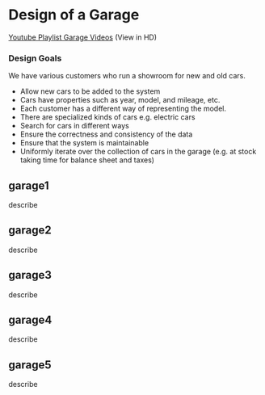 # Design of a Garage

[Youtube Playlist Garage Videos](https://www.youtube.com/playlist?list=PL5dxAmCmjv_5YwR86D1JGRDvintJYDXFM) (View in HD)

### Design Goals

We have various customers who run a showroom for new and old cars. 

* Allow new cars to be added to the system
* Cars have properties such as year, model, and mileage, etc.
* Each customer has a different way of representing the model. 
* There are specialized kinds of cars e.g. electric cars
* Search for cars in different ways
* Ensure the correctness and consistency of the data
* Ensure that the system is maintainable 
* Uniformly iterate over the collection of cars in the garage (e.g. at stock taking time for balance sheet and taxes)

## garage1

describe

## garage2

describe

## garage3

describe

## garage4

describe

## garage5

describe

